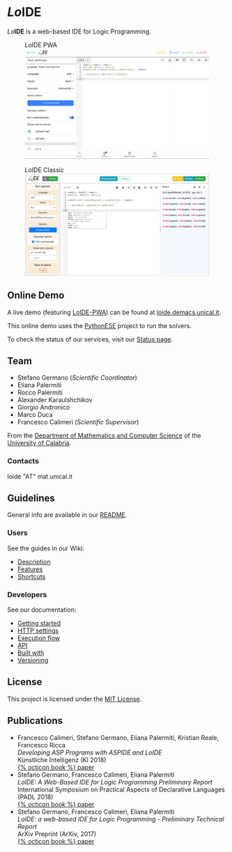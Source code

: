 # _Lo_**IDE**

_Lo_**IDE** is a web-based IDE for Logic Programming.

<figure>
 <figcaption>LoIDE PWA</figcaption>

 <a href="https://www.mat.unical.it/calimeri/projects/loide">
  <img src="screenshots/LoIDE-PWA.png" alt="LoIDE-PWA web GUI"/>
 </a>
</figure>

<figure>
 <figcaption>LoIDE Classic</figcaption>
 
 <img src="screenshots/screenshot_3-col.png" alt="LoIDE-Classic web GUI"/>
</figure>

## Online Demo

A live demo (featuring [LoIDE-PWA](https://github.com/DeMaCS-UNICAL/LoIDE-PWA)) can be found at [loide.demacs.unical.it](https://loide.demacs.unical.it).

This online demo uses the [PythonESE](https://github.com/DeMaCS-UNICAL/PythonESE) project to run the solvers.

To check the status of our services, visit our [Status page](https://loide.freshstatus.io).

## Team

- Stefano Germano (_Scientific Coordinator_)
- Eliana Palermiti
- Rocco Palermiti
- Alexander Karaulshchikov
- Giorgio Andronico
- Marco Duca
- Francesco Calimeri (_Scientific Supervisor_)

From the [Department of Mathematics and Computer Science](https://www.mat.unical.it) of the [University of Calabria](http://unical.it).

### Contacts

loide "AT" mat.unical.it

## Guidelines

General info are available in our [README](https://github.com/DeMaCS-UNICAL/LoIDE/blob/master/README.md).

### Users

See the guides in our Wiki:

- [Description](https://github.com/DeMaCS-UNICAL/LoIDE/wiki/Layout-Overview)
- [Features](https://github.com/DeMaCS-UNICAL/LoIDE/wiki/Main-Features)
- [Shortcuts](https://github.com/DeMaCS-UNICAL/LoIDE/wiki/Keyboard-Shortcuts)

### Developers

See our documentation:

- [Getting started](https://github.com/DeMaCS-UNICAL/LoIDE/wiki/Getting-Started)
- [HTTP settings](https://github.com/DeMaCS-UNICAL/LoIDE/wiki/HTTP-ports-and-TSL-support)
- [Execution flow](https://github.com/DeMaCS-UNICAL/LoIDE/wiki/Execution-flow)
- [API](https://github.com/DeMaCS-UNICAL/LoIDE/wiki/API)
- [Built with](https://github.com/DeMaCS-UNICAL/LoIDE/blob/master/README.md#built-with)
- [Versioning](https://github.com/DeMaCS-UNICAL/LoIDE/blob/master/README.md#versioning)

## License

This project is licensed under the [MIT License](LICENSE).

## Publications

- Francesco Calimeri, Stefano Germano, Eliana Palermiti, Kristian Reale, Francesco Ricca  
_Developing ASP Programs with ASPIDE and LoIDE_  
Künstliche Intelligenz (KI 2018)  
[{% octicon book %} paper](https://link.springer.com/article/10.1007%2Fs13218-018-0534-z)
- Stefano Germano, Francesco Calimeri, Eliana Palermiti  
_LoIDE: A Web-Based IDE for Logic Programming Preliminary Report_  
International Symposium on Practical Aspects of Declarative Languages (PADL 2018)  
[{% octicon book %} paper](https://link.springer.com/chapter/10.1007%2F978-3-319-73305-0_10)
- Stefano Germano, Francesco Calimeri, Eliana Palermiti  
_LoIDE: a web-based IDE for Logic Programming - Preliminary Technical Report_  
ArXiv Preprint (ArXiv, 2017)  
[{% octicon book %} paper](https://arxiv.org/abs/1709.05341)
